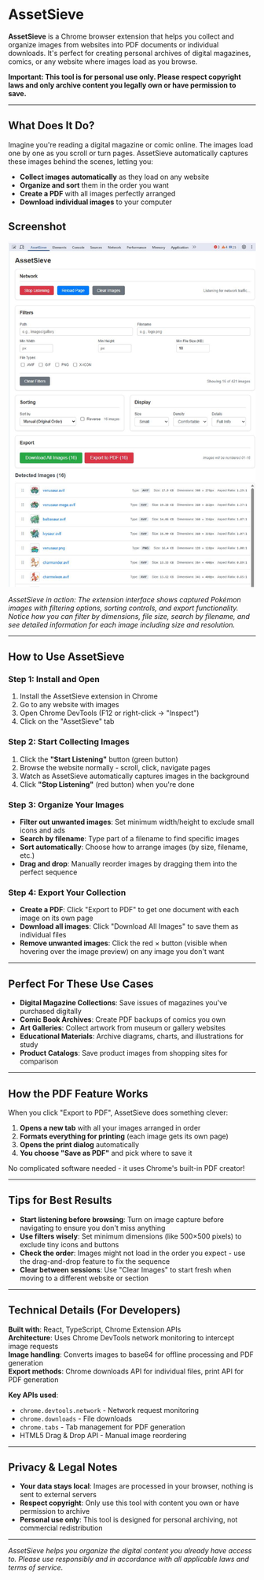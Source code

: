 # AssetSieve

**AssetSieve** is a Chrome browser extension that helps you collect and organize images from websites into PDF documents or individual downloads. It's perfect for creating personal archives of digital magazines, comics, or any website where images load as you browse.

**Important: This tool is for personal use only. Please respect copyright laws and only archive content you legally own or have permission to save.**

---

## What Does It Do?

Imagine you're reading a digital magazine or comic online. The images load one by one as you scroll or turn pages. AssetSieve automatically captures these images behind the scenes, letting you:

- **Collect images automatically** as they load on any website
- **Organize and sort** them in the order you want
- **Create a PDF** with all images perfectly arranged
- **Download individual images** to your computer

## Screenshot

![AssetSieve Interface](pokedex.jpg)

_AssetSieve in action: The extension interface shows captured Pokémon images with filtering options, sorting controls, and export functionality. Notice how you can filter by dimensions, file size, search by filename, and see detailed information for each image including size and resolution._

---

## How to Use AssetSieve

### Step 1: Install and Open

1. Install the AssetSieve extension in Chrome
2. Go to any website with images
3. Open Chrome DevTools (F12 or right-click → "Inspect")
4. Click on the "AssetSieve" tab

### Step 2: Start Collecting Images

1. Click the **"Start Listening"** button (green button)
2. Browse the website normally - scroll, click, navigate pages
3. Watch as AssetSieve automatically captures images in the background
4. Click **"Stop Listening"** (red button) when you're done

### Step 3: Organize Your Images

- **Filter out unwanted images**: Set minimum width/height to exclude small icons and ads
- **Search by filename**: Type part of a filename to find specific images
- **Sort automatically**: Choose how to arrange images (by size, filename, etc.)
- **Drag and drop**: Manually reorder images by dragging them into the perfect sequence

### Step 4: Export Your Collection

- **Create a PDF**: Click "Export to PDF" to get one document with each image on its own page
- **Download all images**: Click "Download All Images" to save them as individual files
- **Remove unwanted images**: Click the red × button (visible when hovering over the image preview) on any image you don't want

---

## Perfect For These Use Cases

- **Digital Magazine Collections**: Save issues of magazines you've purchased digitally
- **Comic Book Archives**: Create PDF backups of comics you own
- **Art Galleries**: Collect artwork from museum or gallery websites
- **Educational Materials**: Archive diagrams, charts, and illustrations for study
- **Product Catalogs**: Save product images from shopping sites for comparison

---

## How the PDF Feature Works

When you click "Export to PDF", AssetSieve does something clever:

1. **Opens a new tab** with all your images arranged in order
2. **Formats everything for printing** (each image gets its own page)
3. **Opens the print dialog** automatically
4. **You choose "Save as PDF"** and pick where to save it

No complicated software needed - it uses Chrome's built-in PDF creator!

---

## Tips for Best Results

- **Start listening before browsing**: Turn on image capture before navigating to ensure you don't miss anything
- **Use filters wisely**: Set minimum dimensions (like 500×500 pixels) to exclude tiny icons and buttons
- **Check the order**: Images might not load in the order you expect - use the drag-and-drop feature to fix the sequence
- **Clear between sessions**: Use "Clear Images" to start fresh when moving to a different website or section

---

## Technical Details (For Developers)

**Built with**: React, TypeScript, Chrome Extension APIs  
**Architecture**: Uses Chrome DevTools network monitoring to intercept image requests  
**Image handling**: Converts images to base64 for offline processing and PDF generation  
**Export methods**: Chrome downloads API for individual files, print API for PDF generation

**Key APIs used**:

- `chrome.devtools.network` - Network request monitoring
- `chrome.downloads` - File downloads
- `chrome.tabs` - Tab management for PDF generation
- HTML5 Drag & Drop API - Manual image reordering

---

## Privacy & Legal Notes

- **Your data stays local**: Images are processed in your browser, nothing is sent to external servers
- **Respect copyright**: Only use this tool with content you own or have permission to archive
- **Personal use only**: This tool is designed for personal archiving, not commercial redistribution

---

_AssetSieve helps you organize the digital content you already have access to. Please use responsibly and in accordance with all applicable laws and terms of service._
